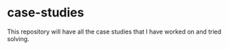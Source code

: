 # case-studies
This repository will have all the case studies that I have worked on and tried solving.
